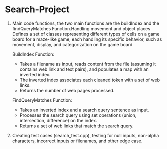 # Search-Project
1. Main code functions, the two main functions are the buildIndex and the findQueryMatches Function.Handling movement and object places
   Defines a set of classes representing different types of cells on a game board for a maze-like game, each handling its specific behavior, such as movement, display, and categorization on the game board
   
   BuildIndex Function:
      - Takes a filename as input, reads content from the file (assuming it contains web link and text pairs), and populates a map with an inverted index.
      - The inverted index associates each cleaned token with a set of web links.
      - Returns the number of web pages processed.
    
    FindQueryMatches Function:
      - Takes an inverted index and a search query sentence as input.
      - Processes the search query using set operations (union, intersection, difference) on the index.
      - Returns a set of web links that match the search query.
        
2. Creating test cases (search_test.cpp), testing for null inputs, non-alpha characters, incorrect inputs or filenames, and other edge case.
